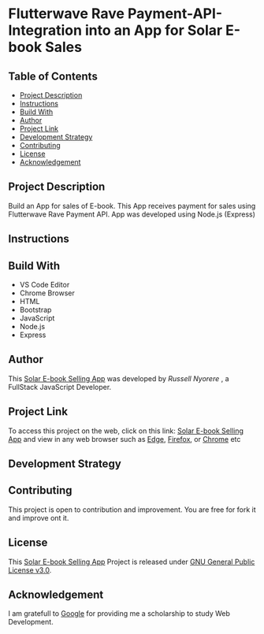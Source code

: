 # Flutterwave Rave Payment-API-Integration into an App for Solar E-book Sales

## Table of Contents

* [Project Description](#project-description)
* [Instructions](#instructions)
* [Build With](#build-with)
* [Author](#author)
* [Project Link](#project-link)
* [Development Strategy](#development-strategy)
* [Contributing](#contributing)
* [License](#license)
* [Acknowledgement](#acknowledgement)

## Project Description

Build an App for sales of E-book. This App receives payment for sales using Flutterwave Rave Payment API. App was developed using Node.js (Express)

## Instructions
  
## Build With

  * VS Code Editor
  * Chrome Browser
  * HTML
  * Bootstrap
  * JavaScript
  * Node.js
  * Express
  
## Author

This [Solar E-book Selling App](https://mysterious-dusk-78639.herokuapp.com/) was developed by *Russell Nyorere* , a FullStack JavaScript Developer.
  
## Project Link

To access this project on the web, click on this link: [Solar E-book Selling App](https://mysterious-dusk-78639.herokuapp.com/) and view in any web browser such as [Edge](https://www.microsoft.com/en-us/download/details.aspx?id=48126), [Firefox](https://www.mozilla.org/en-US/firefox/new/), or [Chrome](https://support.google.com/chrome/answer/95346?hl=en) etc

## Development Strategy


## Contributing

This project is open to contribution and improvement. You are free for fork it and improve ont it.

## License

This [Solar E-book Selling App](https://mysterious-dusk-78639.herokuapp.com/) Project is released under [GNU General Public License v3.0](https://github.com/neorusse/Pixel-Art-Maker-Project/blob/master/LICENSE).

## Acknowledgement

I am gratefull to [Google](https://www.google.com/) for providing me a scholarship to study Web Development.
